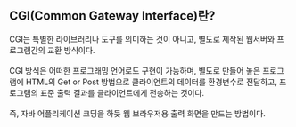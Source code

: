 ## CGI(Common Gateway Interface)란?
CGI는 특별한 라이브러리나 도구를 의미하는 것이 아니고, 별도로 제작된 웹서버와 프로그램간의 교환 방식이다.
<br><br>
CGI 방식은 어떠한 프로그래밍 언어로도 구현이 가능하며, 별도로 만들어 놓은 프로그램에 HTML의 Get or Post 방법으로 클라이언트의 데이터를 환경변수로 전달하고, 프로그램의 표준 출력 결과를 클라이언트에게 전송하는 것이다.
<br><br>
즉, 자바 어플리케이션 코딩을 하듯 웹 브라우저용 출력 화면을 만드는 방법이다.
